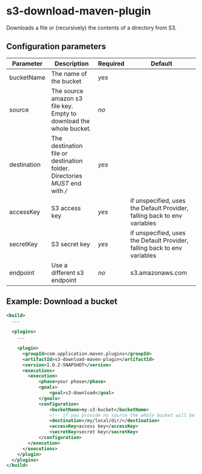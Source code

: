 s3-download-maven-plugin
======================
Downloads a file or (recursively) the contents of a directory from S3.

Configuration parameters
------------------------

| Parameter | Description | Required | Default |
|-----------|-------------|----------|---------|
|bucketName|The name of the bucket|*yes*| |
|source|The source amazon s3 file key. Empty to download the whole bucket.|*no*| |
|destination|The destination file or destination folder. Directories *MUST* end with */*| *yes*| |
|accessKey|S3 access key | *yes* | if unspecified, uses the Default Provider, falling back to env variables |
|secretKey|S3 secret key | *yes* | if unspecified, uses the Default Provider, falling back to env variables |
|endpoint|Use a different s3 endpoint| *no* | s3.amazonaws.com |

Example: Download a bucket
----------------------
```xml
<build>
  ...

  <plugins>
    ...

    <plugin>
      <groupId>com.upplication.maven.plugins</groupId>
      <artifactId>s3-download-maven-plugin</artifactId>
      <version>1.0.2-SNAPSHOT</version>
      <executions>
        <execution>
            <phase>your phase</phase>
            <goals>
                <goal>s3-download</goal>
            </goals>
            <configuration>
                <bucketName>my-s3-bucket</bucketName>
                <!-- if you provide no source the whole bucket will be downloaded -->
                <destination>/my/local/dir/</destination>
                <accessKey>access key</accessKey>
                <secretKey>secret key</secretKey>
            </configuration>
        </execution>
      </executions>
    </plugin>
  </plugins>
</build>
```

